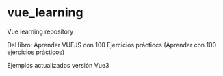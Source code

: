 # vue_learning
Vue learning repository

Del libro: Aprender VUEJS con 100 Ejercicios práctiocs (Aprender con 100 ejercicios prácticos)

Ejemplos actualizados versión Vue3
